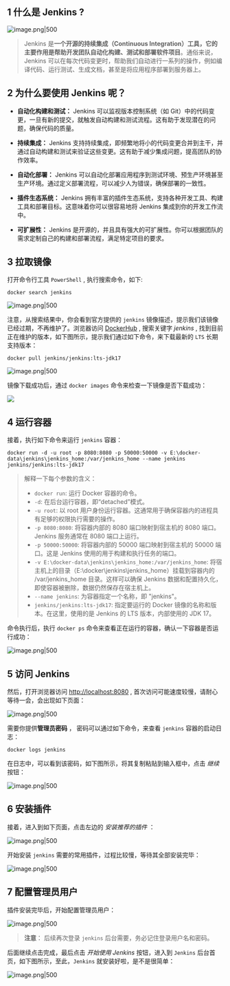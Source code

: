 
## 1 什么是 Jenkins ?

![image.png|500](https://my-obsidian-image.oss-cn-guangzhou.aliyuncs.com/2024/05/f4f8d77a36be0bef88bd119a5af75a18.png)

> Jenkins 是**一个开源的持续集成（Continuous Integration）工具，它的主要作用是帮助开发团队自动化构建、测试和部署软件项目**。通俗来说，Jenkins 可以在每次代码变更时，帮助我们自动进行一系列的操作，例如编译代码、运行测试、生成文档，甚至是将应用程序部署到服务器上。

## 2 为什么要使用 Jenkins 呢？

- **自动化构建和测试：** Jenkins 可以监视版本控制系统（如 Git）中的代码变更，一旦有新的提交，就触发自动构建和测试流程。这有助于发现潜在的问题，确保代码的质量。
    
- **持续集成：** Jenkins 支持持续集成，即频繁地将小的代码变更合并到主干，并通过自动构建和测试来验证这些变更。这有助于减少集成问题，提高团队的协作效率。
    
- **自动化部署：** Jenkins 可以自动化部署应用程序到测试环境、预生产环境甚至生产环境。通过定义部署流程，可以减少人为错误，确保部署的一致性。
    
- **插件生态系统：** Jenkins 拥有丰富的插件生态系统，支持各种开发工具、构建工具和部署目标。这意味着你可以很容易地将 Jenkins 集成到你的开发工作流中。
    
- **可扩展性：** Jenkins 是开源的，并且具有强大的可扩展性。你可以根据团队的需求定制自己的构建和部署流程，满足特定项目的要求。
    

## 3 拉取镜像

打开命令行工具 `PowerShell` , 执行搜索命令，如下:

```
docker search jenkins
```

![image.png|500](https://my-obsidian-image.oss-cn-guangzhou.aliyuncs.com/2024/05/c4cb7873bc987f74f816fece3636f503.png)

注意，从搜索结果中，你会看到官方提供的 `jenkins` 镜像描述，提示我们该镜像已经过期，不再维护了。浏览器访问 [DockerHub](https://hub.docker.com/r/jenkins/jenkins) , 搜索关键字 _jenkins_ , 找到目前正在维护的版本，如下图所示，提示我们通过如下命令，来下载最新的 `LTS` 长期支持版本：

```
docker pull jenkins/jenkins:lts-jdk17
```

![image.png|500](https://my-obsidian-image.oss-cn-guangzhou.aliyuncs.com/2024/05/50321e424227eda713bd4331e891ccca.png)

镜像下载成功后，通过 `docker images` 命令来检查一下镜像是否下载成功：

![](https://img.quanxiaoha.com/quanxiaoha/170471148754819)

## 4 运行容器

接着，执行如下命令来运行 `jenkins` 容器：

```
docker run -d -u root -p 8080:8080 -p 50000:50000 -v E:\docker-data\jenkins\jenkins_home:/var/jenkins_home --name jenkins jenkins/jenkins:lts-jdk17
```

> 解释一下每个参数的含义：
> 
> - `docker run`: 运行 Docker 容器的命令。
> - `-d`: 在后台运行容器，即“detached”模式。
> - `-u root`: 以 root 用户身份运行容器。这通常用于确保容器内的进程具有足够的权限执行需要的操作。
> - `-p 8080:8080`: 将容器内部的 8080 端口映射到宿主机的 8080 端口。Jenkins 服务通常在 8080 端口上运行。
> - `-p 50000:50000`: 将容器内部的 50000 端口映射到宿主机的 50000 端口。这是 Jenkins 使用的用于构建和执行任务的端口。
> - `-v E:\docker-data\jenkins\jenkins_home:/var/jenkins_home`: 将宿主机上的目录（E:\docker\jenkins\jenkins_home）挂载到容器内的 /var/jenkins_home 目录。这样可以确保 Jenkins 数据和配置持久化，即使容器被删除，数据仍然保存在宿主机上。
> - `--name jenkins`: 为容器指定一个名称，即 "jenkins"。
> - `jenkins/jenkins:lts-jdk17`: 指定要运行的 Docker 镜像的名称和版本。在这里，使用的是 Jenkins 的 LTS 版本，内部使用的 JDK 17。

命令执行后，执行 `docker ps` 命令来查看正在运行的容器，确认一下容器是否运行成功：

![image.png|500](https://my-obsidian-image.oss-cn-guangzhou.aliyuncs.com/2024/05/99a8e2bab4be7386d42b3082f0be6f64.png)

## 5 访问 Jenkins

然后，打开浏览器访问 [http://localhost:8080](http://localhost:8080/) , 首次访问可能速度较慢，请耐心等待一会，会出现如下页面：

![image.png|500](https://my-obsidian-image.oss-cn-guangzhou.aliyuncs.com/2024/05/0d2a2f06d8b61acf2fefb76852e2904a.png)

需要你提供**管理员密码** ， 密码可以通过如下命令，来查看 `jenkins` 容器的启动日志：

```
docker logs jenkins
```

在日志中，可以看到该密码，如下图所示，将其复制粘贴到输入框中，点击 _继续_ 按钮：

![image.png|500](https://my-obsidian-image.oss-cn-guangzhou.aliyuncs.com/2024/05/0ba5ed24d4899ca32962a89def2fb451.png)


## 6 安装插件

接着，进入到如下页面，点击左边的 _安装推荐的插件_ ：

![image.png|500](https://my-obsidian-image.oss-cn-guangzhou.aliyuncs.com/2024/05/f7ca60e5e74102a9376e8d5a8a7148ff.png)


开始安装 `jenkins` 需要的常用插件，过程比较慢，等待其全部安装完毕：

![image.png|500](https://my-obsidian-image.oss-cn-guangzhou.aliyuncs.com/2024/05/32638140e51f14ba213afea07507a42c.png)


## 7 配置管理员用户

插件安装完毕后，开始配置管理员用户：

![image.png|500](https://my-obsidian-image.oss-cn-guangzhou.aliyuncs.com/2024/05/d15754da79bd758de69f67e95aba7772.png)


> **注意**： 后续再次登录 `jenkins` 后台需要，务必记住登录用户名和密码。

后面继续点击完成，最后点击 _开始使用 Jenkins_ 按钮，进入到 `Jenkins` 后台首页，如下图所示，至此，`Jenkins` 就安装好啦，是不是很简单：

![image.png|500](https://my-obsidian-image.oss-cn-guangzhou.aliyuncs.com/2024/05/f059f8b33910914843c7b979d3f9ce49.png)
